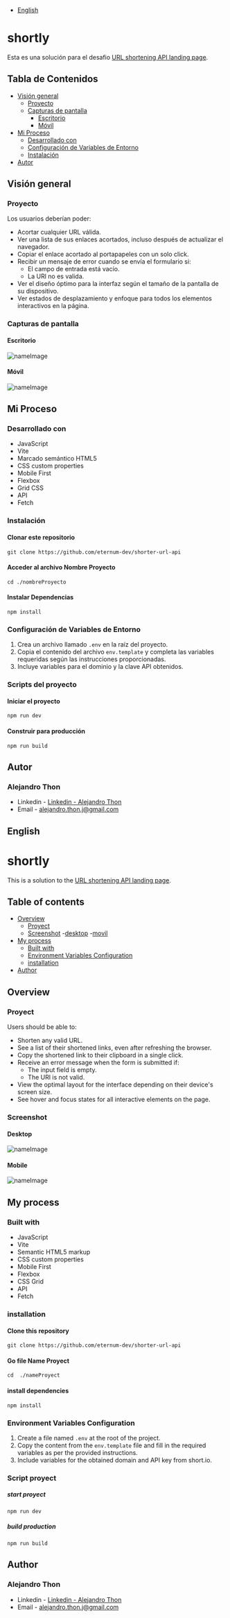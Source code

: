 - [English](#English)

# shortly

Esta es una solución para el desafio  [URL shortening API landing page](https://www.frontendmentor.io/challenges/url-shortening-api-landing-page-2ce3ob-G).

## Tabla de Contenidos
- [Visión general](#visión-general)
  - [Proyecto](#proyecto)
  - [Capturas de pantalla](#capturas-de-pantalla)
    - [Escritorio](#escritorio)
    - [Móvil](#móvil)
- [Mi Proceso](#mi-proceso)
  - [Desarrollado con](#desarrollado-con)
  - [Configuración de Variables de Entorno](#configuración-de-variables-de-entorno)
  - [Instalación](#instalación)
- [Autor](#autor)

## Visión general

### Proyecto

Los usuarios deberían poder:
- Acortar cualquier URL válida.
- Ver una lista de sus enlaces acortados, incluso después de actualizar el navegador.
- Copiar el enlace acortado al portapapeles con un solo click.
- Recibir un mensaje de error cuando se envía el formulario si:
  - El campo de entrada está vacío.
  - La URl no es valida.
- Ver el diseño óptimo para la interfaz según el tamaño de la pantalla de su dispositivo.
- Ver estados de desplazamiento y enfoque para todos los elementos interactivos en la página.

### Capturas de pantalla

#### Escritorio

   <image src="src\images\design\short-url-desktop-mockup.png" alt="nameImage">

#### Móvil

   <image src="src\images\design\short-url-mobile-mockup.png" alt="nameImage">

## Mi Proceso

### Desarrollado con

- JavaScript
- Vite
- Marcado semántico HTML5
- CSS custom properties
- Mobile First
- Flexbox
- Grid CSS
- API
- Fetch

### Instalación

#### Clonar este repositorio

`git clone https://github.com/eternum-dev/shorter-url-api`

#### Acceder al archivo Nombre Proyecto

`cd ./nombreProyecto`

#### Instalar Dependencias

`npm install`

### Configuración de Variables de Entorno

1. Crea un archivo llamado `.env` en la raíz del proyecto.
2. Copia el contenido del archivo `env.template` y completa las variables requeridas según las instrucciones proporcionadas.
3. Incluye variables para el dominio y la clave API obtenidos.

### Scripts del proyecto

#### Iniciar el proyecto

`npm run dev`

#### Construir para producción

`npm run build`

## Autor

### Alejandro Thon

- Linkedin - [Linkedin - Alejandro Thon](www.linkedin.com/in/alejandrothon/)
- Email - alejandro.thon.j@gmail.com


## English

# shortly
This is a solution to the [URL shortening API landing page](https://www.frontendmentor.io/challenges/url-shortening-api-landing-page-2ce3ob-G).

## Table of contents
- [Overview](#overview)
  - [Proyect](#Proyect)
  - [Screenshot](#screenshot)
    -[desktop](#desktop)
    -[movil](#movil)
- [My process](#my-process)
  - [Built with](#built-with)
  - [Environment Variables Configuration](#Environment-Variables-Configuration)
  - [installation](#installation)
- [Author](#author)

## Overview

### Proyect

Users should be able to:
- Shorten any valid URL.
- See a list of their shortened links, even after refreshing the browser.
- Copy the shortened link to their clipboard in a single click.
- Receive an error message when the form is submitted if:
    - The input field is empty.
    - The URl is not valid.
- View the optimal layout for the interface depending on their device's screen size.
- See hover and focus states for all interactive elements on the page.

### Screenshot

#### Desktop

   <image src="src\images\design\short-url-desktop-mockup.png" alt="nameImage">

#### Mobile

   <image src="src\images\design\short-url-mobile-mockup.png" alt="nameImage">

## My process

### Built with

- JavaScript
- Vite
- Semantic HTML5 markup
- CSS custom properties
- Mobile First
- Flexbox
- CSS Grid
- API
- Fetch


### installation

#### Clone this repository

`git clone https://github.com/eternum-dev/shorter-url-api`


#### Go file Name Proyect

`cd  ./nameProyect`

#### install dependencies

`npm install `


###  Environment Variables Configuration

1. Create a file named `.env` at the root of the project.
2. Copy the content from the `env.template` file and fill in the required variables as per the provided instructions.
3. Include variables for the obtained domain and API key from short.io.


### Script proyect

##### start proyect

`npm run dev`

##### build production

`npm run build`

## Author

### Alejandro Thon

- Linkedin - [Linkedin - Alejandro Thon](www.linkedin.com/in/alejandrothon/)
- Email - alejandro.thon.j@gmail.com

